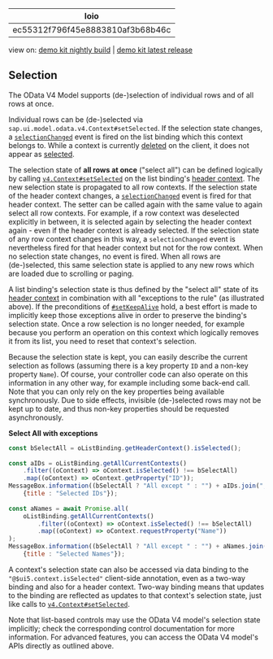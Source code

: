 <!-- loioec55312f796f45e8883810af3b68b46c -->

| loio |
| -----|
| ec55312f796f45e8883810af3b68b46c |

<div id="loio">

view on: [demo kit nightly build](https://sdk.openui5.org/nightly/#/topic/ec55312f796f45e8883810af3b68b46c) | [demo kit latest release](https://sdk.openui5.org/topic/ec55312f796f45e8883810af3b68b46c)</div>

## Selection

The OData V4 Model supports \(de-\)selection of individual rows and of all rows at once.

Individual rows can be \(de-\)selected via `sap.ui.model.odata.v4.Context#setSelected`. If the selection state changes, a [`selectionChanged`](https://sdk.openui5.org/api/sap.ui.model.odata.v4.ODataListBinding%23events/selectionChanged) event is fired on the list binding which this context belongs to. While a context is currently [deleted](https://sdk.openui5.org/api/sap.ui.model.odata.v4.Context%23methods/isDeleted) on the client, it does not appear as [selected](https://sdk.openui5.org/api/sap.ui.model.odata.v4.Context%23methods/isSelected).

The selection state of **all rows at once** \("select all"\) can be defined logically by calling [`v4.Context#setSelected`](https://sdk.openui5.org/api/sap.ui.model.odata.v4.Context%23methods/setSelected) on the list binding's [header context](https://sdk.openui5.org/api/sap.ui.model.odata.v4.ODataListBinding%23methods/getHeaderContext). The new selection state is propagated to all row contexts. If the selection state of the header context changes, a [`selectionChanged`](https://sdk.openui5.org/api/sap.ui.model.odata.v4.ODataListBinding%23events/selectionChanged) event is fired for that header context. The setter can be called again with the same value to again select all row contexts. For example, if a row context was deselected explicitly in between, it is selected again by selecting the header context again - even if the header context is already selected. If the selection state of any row context changes in this way, a `selectionChanged` event is nevertheless fired for that header context but not for the row context. When no selection state changes, no event is fired. When all rows are \(de-\)selected, this same selection state is applied to any new rows which are loaded due to scrolling or paging.

A list binding's selection state is thus defined by the "select all" state of its [header context](https://sdk.openui5.org/api/sap.ui.model.odata.v4.ODataListBinding%23methods/getHeaderContext) in combination with all "exceptions to the rule" \(as illustrated above\). If the preconditions of [`#setKeepAlive`](https://sdk.openui5.org/api/sap.ui.model.odata.v4.Context%23methods/setKeepAlive) hold, a best effort is made to implicitly keep those exceptions alive in order to preserve the binding's selection state. Once a row selection is no longer needed, for example because you perform an operation on this context which logically removes it from its list, you need to reset that context's selection.

Because the selection state is kept, you can easily describe the current selection as follows \(assuming there is a key property `ID` and a non-key property `Name`\). Of course, your controller code can also operate on this information in any other way, for example including some back-end call. Note that you can only rely on the key properties being available synchronously. Due to side effects, invisible \(de-\)selected rows may not be kept up to date, and thus non-key properties should be requested asynchronously.

**Select All with exceptions** 

```js
const bSelectAll = oListBinding.getHeaderContext().isSelected();
 
const aIDs = oListBinding.getAllCurrentContexts()
    .filter((oContext) => oContext.isSelected() !== bSelectAll)
    .map((oContext) => oContext.getProperty("ID"));
MessageBox.information((bSelectAll ? "All except " : "") + aIDs.join(", "),
    {title : "Selected IDs"});
 
const aNames = await Promise.all(
    oListBinding.getAllCurrentContexts()
        .filter((oContext) => oContext.isSelected() !== bSelectAll)
        .map((oContext) => oContext.requestProperty("Name"))
);
MessageBox.information((bSelectAll ? "All except " : "") + aNames.join(", "),
    {title : "Selected Names"});
```

A context's selection state can also be accessed via data binding to the `"@$ui5.context.isSelected"` client-side annotation, even as a two-way binding and also for a header context. Two-way binding means that updates to the binding are reflected as updates to that context's selection state, just like calls to [`v4.Context#setSelected`](https://sdk.openui5.org/api/sap.ui.model.odata.v4.Context%23methods/setSelected).

Note that list-based controls may use the OData V4 model's selection state implicitly; check the corresponding control documentation for more information. For advanced features, you can access the OData V4 model's APIs directly as outlined above.

